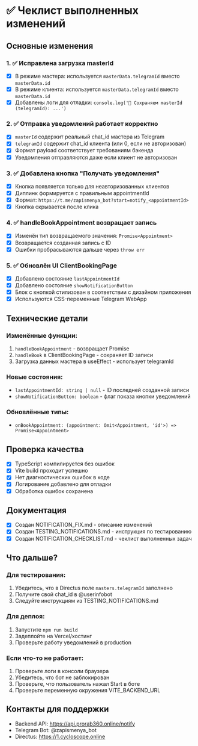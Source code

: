 # ✅ Чеклист выполненных изменений

## Основные изменения

### 1. ✅ Исправлена загрузка masterId
- [x] В режиме мастера: используется `masterData.telegramId` вместо `masterData.id`
- [x] В режиме клиента: используется `masterData.telegramId` вместо `masterData.id`
- [x] Добавлены логи для отладки: `console.log('💾 Сохраняем masterId (telegramId): ...')`

### 2. ✅ Отправка уведомлений работает корректно
- [x] `masterId` содержит реальный chat_id мастера из Telegram
- [x] `telegramId` содержит chat_id клиента (или 0, если не авторизован)
- [x] Формат payload соответствует требованиям бэкенда
- [x] Уведомления отправляются даже если клиент не авторизован

### 3. ✅ Добавлена кнопка "Получать уведомления"
- [x] Кнопка появляется только для неавторизованных клиентов
- [x] Диплинк формируется с правильным appointmentId
- [x] Формат: `https://t.me/zapismenya_bot?start=notify_<appointmentId>`
- [x] Кнопка скрывается после клика

### 4. ✅ handleBookAppointment возвращает запись
- [x] Изменён тип возвращаемого значения: `Promise<Appointment>`
- [x] Возвращается созданная запись с ID
- [x] Ошибки пробрасываются дальше через `throw err`

### 5. ✅ Обновлён UI ClientBookingPage
- [x] Добавлено состояние `lastAppointmentId`
- [x] Добавлено состояние `showNotificationButton`
- [x] Блок с кнопкой стилизован в соответствии с дизайном приложения
- [x] Используются CSS-переменные Telegram WebApp

## Технические детали

### Изменённые функции:
1. `handleBookAppointment` - возвращает Promise<Appointment>
2. `handleBook` в ClientBookingPage - сохраняет ID записи
3. Загрузка данных мастера в useEffect - использует telegramId

### Новые состояния:
- `lastAppointmentId: string | null` - ID последней созданной записи
- `showNotificationButton: boolean` - флаг показа кнопки уведомлений

### Обновлённые типы:
- `onBookAppointment: (appointment: Omit<Appointment, 'id'>) => Promise<Appointment>`

## Проверка качества

- [x] TypeScript компилируется без ошибок
- [x] Vite build проходит успешно
- [x] Нет диагностических ошибок в коде
- [x] Логирование добавлено для отладки
- [x] Обработка ошибок сохранена

## Документация

- [x] Создан NOTIFICATION_FIX.md - описание изменений
- [x] Создан TESTING_NOTIFICATIONS.md - инструкция по тестированию
- [x] Создан NOTIFICATION_CHECKLIST.md - чеклист выполненных задач

## Что дальше?

### Для тестирования:
1. Убедитесь, что в Directus поле `masters.telegramId` заполнено
2. Получите свой chat_id в @userinfobot
3. Следуйте инструкциям из TESTING_NOTIFICATIONS.md

### Для деплоя:
1. Запустите `npm run build`
2. Задеплойте на Vercel/хостинг
3. Проверьте работу уведомлений в production

### Если что-то не работает:
1. Проверьте логи в консоли браузера
2. Убедитесь, что бот не заблокирован
3. Проверьте, что пользователь нажал Start в боте
4. Проверьте переменную окружения VITE_BACKEND_URL

## Контакты для поддержки

- Backend API: https://api.prorab360.online/notify
- Telegram Bot: @zapismenya_bot
- Directus: https://1.cycloscope.online
